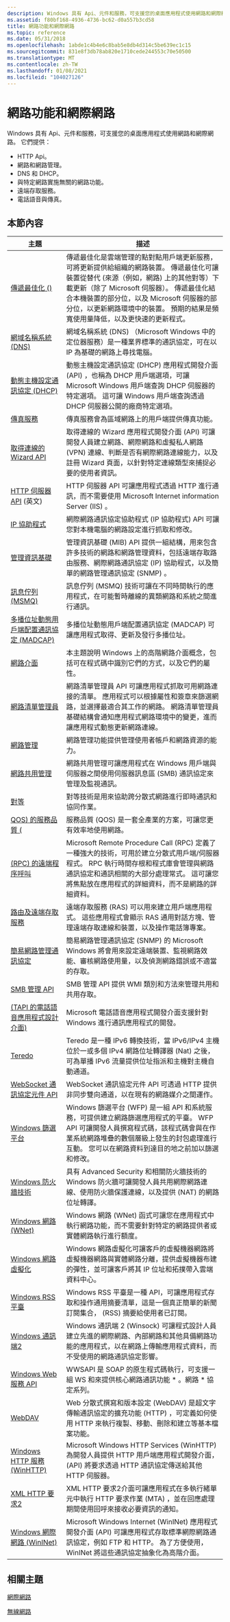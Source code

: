 ```yaml
---
description: Windows 具有 Api、元件和服務，可支援您的桌面應用程式使用網路和網際網路。
ms.assetid: f80bf168-4936-4736-bc62-d0a557b3cd58
title: 網路功能和網際網路
ms.topic: reference
ms.date: 05/31/2018
ms.openlocfilehash: 1abde1c4b4e6c8bab5e8db4d314c5be639ec1c15
ms.sourcegitcommit: 831e8f3db78ab820e1710cede244553c70e50500
ms.translationtype: MT
ms.contentlocale: zh-TW
ms.lasthandoff: 01/08/2021
ms.locfileid: "104027126"
---
```

# <a name="networking-and-internet"></a>網路功能和網際網路

Windows 具有 Api、元件和服務，可支援您的桌面應用程式使用網路和網際網路。 它們提供：

-   HTTP Api。
-   網路和網路管理。
-   DNS 和 DHCP。
-   與特定網路實施無關的網路功能。
-   遠端存取服務。
-   電話語音與傳真。

## <a name="in-this-section"></a>本節內容



| 主題                                                                                                                | 描述                                                                                                                                                                                                                                                                                                                                                                                                                                                                                                                                            |
|----------------------------------------------------------------------------------------------------------------------|--------------------------------------------------------------------------------------------------------------------------------------------------------------------------------------------------------------------------------------------------------------------------------------------------------------------------------------------------------------------------------------------------------------------------------------------------------------------------------------------------------------------------------------------------------|
| [傳遞最佳化 () ](./delivery_optimization/delivery-optimization-portal.md)<br/>                          | 傳遞最佳化是雲端管理的點對點用戶端更新服務，可將更新提供給組織的網路裝置。 傳遞最佳化可讓裝置從替代 (來源（例如，網路) 上的其他對等）下載更新（除了 Microsoft 伺服器）。 傳遞最佳化結合本機裝置的部分位，以及 Microsoft 伺服器的部分位，以更新網路環境中的裝置。 預期的結果是頻寬使用量降低，以及更快速的更新程式。<br/> |
| [網域名稱系統 (DNS)](./dns/dns-start-page.md)<br/>                                                            | 網域名稱系統 (DNS) （Microsoft Windows 中的定位器服務）是一種業界標準的通訊協定，可在以 IP 為基礎的網路上尋找電腦。 <br/>                                                                                                                                                                                                                                                                                                                                                                                          |
| [動態主機設定通訊協定 (DHCP)](/previous-versions/windows/desktop/dhcp/dhcp-start-page)<br/>                                        | 動態主機設定通訊協定 (DHCP) 應用程式開發介面 (API) ，也稱為 DHCP 用戶端選項，可讓 Microsoft Windows 用戶端查詢 DHCP 伺服器的特定選項。 這可讓 Windows 用戶端查詢透過 DHCP 伺服器公開的廠商特定選項。 <br/>                                                                                                                                                                                                                        |
| [傳真服務](/previous-versions/windows/desktop/fax/-mfax-fax-service-start-page)<br/>                                                               | 傳真服務會為區域網路上的用戶端提供傳真功能。<br/>                                                                                                                                                                                                                                                                                                                                                                                                                                                             |
| [取得連線的 Wizard API](/previous-versions/windows/desktop/get_connected/get-connected-wizard-api-portal)<br/>                                 | 取得連線的 Wizard 應用程式開發介面 (API) 可讓開發人員建立網路、網際網路和虛擬私人網路 (VPN) 連線、判斷是否有網際網路連線能力，以及註冊 Wizard 頁面，以針對特定連線類型來捕捉必要的使用者資訊。<br/>                                                                                                                                                                                                                          |
| [HTTP 伺服器 API](./http/http-api-start-page.md) \(英文\)<br/>                                                               | HTTP 伺服器 API 可讓應用程式透過 HTTP 進行通訊，而不需要使用 Microsoft Internet information Server (IIS) 。 <br/>                                                                                                                                                                                                                                                                                                                                                                                                               |
| [IP 協助程式](./iphlp/ip-helper-start-page.md)<br/>                                                                   | 網際網路通訊協定協助程式 (IP 協助程式) API 可讓您對本機電腦的網路設定進行抓取和修改。<br/>                                                                                                                                                                                                                                                                                                                                                                                               |
| [管理資訊基礎](/previous-versions/windows/desktop/mib/portal)<br/>                                                                 | 管理資訊基礎 (MIB) API 提供一組結構，用來包含許多技術的網路和網路管理資料，包括遠端存取路由服務、網際網路通訊協定 (IP) 協助程式，以及簡單的網路管理通訊協定 (SNMP) 。<br/>                                                                                                                                                                                                                                                            |
| [訊息佇列 (MSMQ)](https://www.bing.com/search?q=Message+Queuing+(MSMQ))<br/>                                             | 訊息佇列 (MSMQ) 技術可讓在不同時間執行的應用程式，在可能暫時離線的異類網路和系統之間進行通訊。<br/>                                                                                                                                                                                                                                                                                                                                                                 |
| [多播位址動態用戶端配置通訊協定 (MADCAP) ](/previous-versions/windows/desktop/madcap/madcap-start-page)<br/>                 | 多播位址動態用戶端配置通訊協定 (MADCAP) 可讓應用程式取得、更新及發行多播位址。 <br/>                                                                                                                                                                                                                                                                                                                                                                                                  |
| [網路介面](network-interfaces.md)<br/>                 | 本主題說明 Windows 上的高階網路介面概念，包括可在程式碼中識別它們的方式，以及它們的屬性。 <br/>                                                                                                                                                                                                                                                                                                                                                                                                  |
| [網路清單管理員](./nla/portal.md)<br/>                                                                        | 網路清單管理員 API 可讓應用程式抓取可用網路連接的清單。 應用程式可以根據屬性和簽章來篩選網路，並選擇最適合其工作的網路。 網路清單管理員基礎結構會通知應用程式網路環境中的變更，進而讓應用程式動態更新網路連線。 <br/>                                                                                                                                 |
| [網路管理](./netmgmt/network-management.md)<br/>                                                          | 網路管理功能提供管理使用者帳戶和網路資源的能力。<br/>                                                                                                                                                                                                                                                                                                                                                                                                                                         |
| [網路共用管理](./netshare/network-share-management.md)<br/>                                                   | 網路共用管理可讓應用程式在 Windows 用戶端與伺服器之間使用伺服器訊息區 (SMB) 通訊協定來管理及監視通訊。<br/>                                                                                                                                                                                                                                                                                                                                                                      |
| [對等](./p2psdk/portal.md)<br/>                                                                                | 對等技術是用來協助跨分散式網路進行即時通訊和協同作業。 <br/>                                                                                                                                                                                                                                                                                                                                                                                                                    |
| [QOS) 的服務品質 (](/previous-versions/windows/desktop/qos/qos-start-page)<br/>                                                            | 服務品質 (QOS) 是一套全產業的方案，可讓您更有效率地使用網路。 <br/>                                                                                                                                                                                                                                                                                                                                                                                                                                          |
| [ (RPC) 的遠端程序呼叫 ](./rpc/rpc-start-page.md)<br/>                                                         | Microsoft Remote Procedure Call (RPC) 定義了一種強大的技術，可用於建立分散式用戶端/伺服器程式。 RPC 執行時間存根和程式庫會管理與網路通訊協定和通訊相關的大部分處理常式。 這可讓您將焦點放在應用程式的詳細資料，而不是網路的詳細資料。<br/>                                                                                                                                                                                                 |
| [路由及遠端存取服務](./rras/portal.md)<br/>                                                          | 遠端存取服務 (RAS) 可以用來建立用戶端應用程式。 這些應用程式會顯示 RAS 通用對話方塊、管理遠端存取連線和裝置，以及操作電話簿專案。<br/>                                                                                                                                                                                                                                                                                                                                 |
| [簡易網路管理通訊協定](./snmp/snmp-start-page.md)<br/>                                                | 簡易網路管理通訊協定 (SNMP) 的 Microsoft Windows 將會用來設定遠端裝置、監視網路效能、審核網路使用量，以及偵測網路錯誤或不適當的存取。<br/>                                                                                                                                                                                                                                                                                                             |
| [SMB 管理 API](/previous-versions/windows/desktop/smb/smb-management-api-portal)<br/>                                                       | SMB 管理 API 提供 WMI 類別和方法來管理共用和共用存取。<br/>                                                                                                                                                                                                                                                                                                                                                                                                                                                  |
| [ (TAPI 的電話語音應用程式設計介面) ](./tapi/telephony-application-programming-interfaces.md)<br/> | Microsoft 電話語音應用程式開發介面支援針對 Windows 進行通訊應用程式的開發。 <br/>                                                                                                                                                                                                                                                                                                                                                                                                             |
| [Teredo](./teredo/portal.md)<br/>                                                                                   | Teredo 是一種 IPv6 轉換技術，當 IPv6/IPv4 主機位於一或多個 IPv4 網路位址轉譯器 (Nat) 之後，可為單播 IPv6 流量提供位址指派和主機對主機自動通道。 <br/>                                                                                                                                                                                                                                                                                                    |
| [WebSocket 通訊協定元件 API](./websock/web-socket-protocol-component-api-portal.md)<br/>                      | WebSocket 通訊協定元件 API 可透過 HTTP 提供非同步雙向通道，以在現有的網路媒介之間運作。<br/>                                                                                                                                                                                                                                                                                                                                                                                    |
| [Windows 篩選平台](./fwp/windows-filtering-platform-start-page.md)<br/>                                   | Windows 篩選平台 (WFP) 是一組 API 和系統服務，可提供建立網路篩選應用程式的平臺。 WFP API 可讓開發人員撰寫程式碼，該程式碼會與在作業系統網路堆疊的數個層級上發生的封包處理進行互動。 您可以在網路資料到達目的地之前加以篩選和修改。<br/>                                                                                                                                            |
| [Windows 防火牆技術](/previous-versions/windows/desktop/ics/portal)<br/>                                                               | 具有 Advanced Security 和相關防火牆技術的 Windows 防火牆可讓開發人員共用網際網路連線、使用防火牆保護連線，以及提供 (NAT) 的網路位址轉譯。<br/>                                                                                                                                                                                                                                                                                                                             |
| [Windows 網路 (WNet) ](./wnet/windows-networking-wnet-.md)<br/>                                                | Windows 網路 (WNet) 函式可讓您在應用程式中執行網路功能，而不需要針對特定的網路提供者或實體網路執行進行額度。<br/>                                                                                                                                                                                                                                                                                                                                  |
| [Windows 網路虛擬化](/previous-versions/windows/desktop/wnv/windows-network-virtualization-portal)<br/>                               | Windows 網路虛擬化可讓客戶的虛擬機器網路將虛擬機器網路與實體網路分離，提供虛擬機器布建的彈性，並可讓客戶將其 IP 位址和拓撲帶入雲端資料中心。<br/>                                                                                                                                                                                                                                                         |
| [Windows RSS 平臺](/previous-versions/windows/desktop/ms684701(v=vs.85))<br/>                                                                         | Windows RSS 平臺是一種 API，可讓應用程式存取和操作通用摘要清單，這是一個真正簡單的新聞訂閱集合， (RSS) 摘要給使用者已訂閱。<br/>                                                                                                                                                                                                                                                                                                                                         |
| [Windows 通訊端2](./winsock/windows-sockets-start-page-2.md)<br/>                                                 | Windows 通訊端 2 (Winsock) 可讓程式設計人員建立先進的網際網路、內部網路和其他具備網路功能的應用程式，以在網路上傳輸應用程式資料，而不受使用的網路通訊協定影響。 <br/>                                                                                                                                                                                                                                                                                                                |
| [Windows Web 服務 API](./wsw/portal.md)<br/>                                                                    | WWSAPI 是 SOAP 的原生程式碼執行，可支援一組 WS 和來提供核心網路通訊功能 \* 。網路 \* 協定系列。 <br/>                                                                                                                                                                                                                                                                                                                                                                   |
| [WebDAV](./webdav/webdav-portal.md)<br/>                                                                            | Web 分散式撰寫和版本設定 (WebDAV) 是超文字傳輸通訊協定的擴充功能 (HTTP) ，可定義如何使用 HTTP 來執行複製、移動、刪除和建立等基本檔案功能。<br/>                                                                                                                                                                                                                                                                                                                           |
| [Windows HTTP 服務 (WinHTTP) ](./winhttp/winhttp-start-page.md)<br/>                                                | Microsoft Windows HTTP Services (WinHTTP) 為開發人員提供 HTTP 用戶端應用程式開發介面， (API) 將要求透過 HTTP 通訊協定傳送給其他 HTTP 伺服器。<br/>                                                                                                                                                                                                                                                                                                                                                 |
| [XML HTTP 要求2](/previous-versions/windows/desktop/ixhr2/ixmlhttprequest2-portal)<br/>                                                       | XML HTTP 要求2介面可讓應用程式在多執行緒單元中執行 HTTP 要求作業 (MTA) ，並在回應處理期間使用回呼來接收必要資訊的通知。<br/>                                                                                                                                                                                                                                                                                                                      |
| [Windows 網際網路 (WinINet) ](./wininet/portal.md)<br/>                                                              | Microsoft Windows Internet (WinINet) 應用程式開發介面 (API) 可讓應用程式存取標準網際網路通訊協定，例如 FTP 和 HTTP。 為了方便使用，WinINet 將這些通訊協定抽象化為高階介面。 <br/>                                                                                                                                                                                                                                                                                         |



 

## <a name="related-topics"></a>相關主題

<dl> <dt>

[網際網路](/previous-versions//hh309468(v=vs.85))
</dt> <dt>

[無線網路](./wireless-networking.md)
</dt> </dl>

 

 
